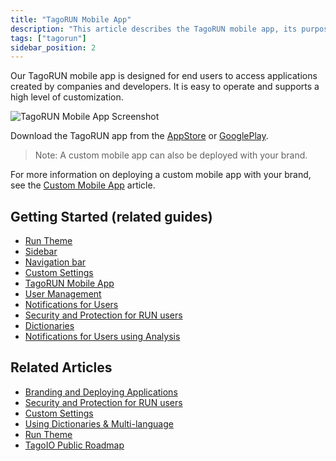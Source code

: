 ```yaml
---
title: "TagoRUN Mobile App"
description: "This article describes the TagoRUN mobile app, its purpose, and where to download it. It also notes the option to deploy a custom-branded mobile app and links to related documentation."
tags: ["tagorun"]
sidebar_position: 2
---
```

Our TagoRUN mobile app is designed for end users to access applications created by companies and developers. It is easy to operate and supports a high level of customization.

![TagoRUN Mobile App Screenshot](/docs_imagem/tagoio/external-7f89c0ba.png)

Download the TagoRUN app from the [AppStore](https://apps.apple.com/us/app/tagorun/id1506822629) or [GooglePlay](https://play.google.com/store/apps/details?id=com.tago.app).

> Note: A custom mobile app can also be deployed with your brand.

For more information on deploying a custom mobile app with your brand, see the [Custom Mobile App](../../custom-mobile-app) article.

## Getting Started (related guides)
- [Run Theme](../tagoio/run-theme)
- [Sidebar](../tagoio/sidebar)
- [Navigation bar](../tagoio/navigation-bar)
- [Custom Settings](../tagoio/custom-settings)
- [TagoRUN Mobile App](link-to-tagorun-mobile-app)
- [User Management](link-to-user-management)
- [Notifications for Users](link-to-notifications-for-users)
- [Security and Protection for RUN users](../tagoio/account/security-and-protection-for-run-users)
- [Dictionaries](link-to-dictionaries)
- [Notifications for Users using Analysis](link-to-notifications-for-users-using-analysis)

## Related Articles
- [Branding and Deploying Applications](link-to-branding-and-deploying-applications)
- [Security and Protection for RUN users](../tagoio/account/security-and-protection-for-run-users)
- [Custom Settings](../tagoio/custom-settings)
- [Using Dictionaries & Multi-language](link-to-using-dictionaries-and-multi-language)
- [Run Theme](../tagoio/run-theme)
- [TagoIO Public Roadmap](https://tago.io/roadmap)